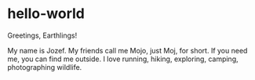 # hello-world

Greetings, Earthlings!

My name is Jozef. My friends call me Mojo, just Moj, for short. If you need me, you can find me outside. I love running, hiking, exploring, camping, photographing wildlife.
